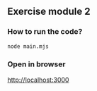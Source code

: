 ## Exercise module 2

### How to run the code?

```bash
node main.mjs
```

### Open in browser

[http://localhost:3000](http://localhost:3000)
